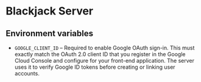 # Blackjack Server

## Environment variables

- `GOOGLE_CLIENT_ID` – Required to enable Google OAuth sign-in. This must exactly match the OAuth 2.0 client ID that you register in the Google Cloud Console and configure for your front-end application. The server uses it to verify Google ID tokens before creating or linking user accounts.